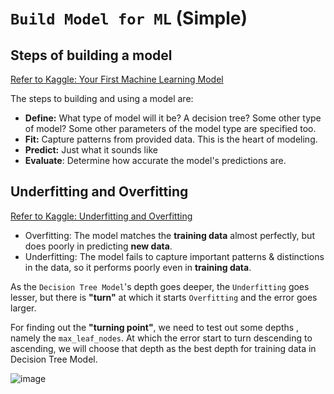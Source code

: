 # `Build Model for ML` (Simple)


## Steps of building a model

[Refer to Kaggle: Your First Machine Learning Model
](https://www.kaggle.com/dansbecker/your-first-machine-learning-model)

The steps to building and using a model are:
- **Define:** What type of model will it be?  A decision tree?  Some other type of model? Some other parameters of the model type are specified too.
- **Fit:** Capture patterns from provided data. This is the heart of modeling.
- **Predict:** Just what it sounds like
- **Evaluate**: Determine how accurate the model's predictions are.


## Underfitting and Overfitting

[Refer to Kaggle: Underfitting and Overfitting](https://www.kaggle.com/dansbecker/underfitting-and-overfitting)

- Overfitting: The model matches the **training data** almost perfectly, but does poorly in predicting **new data**.
- Underfitting: The model fails to capture important patterns & distinctions in the data, so it performs poorly even in **training data**.

As the `Decision Tree Model`'s depth goes deeper, the `Underfitting` goes lesser, but there is **"turn"** at which it starts `Overfitting` and the error goes larger.

For finding out the **"turning point"**, we need to test out some depths , namely the `max_leaf_nodes`. At which the error start to turn descending to ascending, we will choose that depth as the best depth for training data in Decision Tree Model.

![image](https://user-images.githubusercontent.com/14041622/46569806-d0c55d80-c98c-11e8-8b94-6703848f7e92.png)
